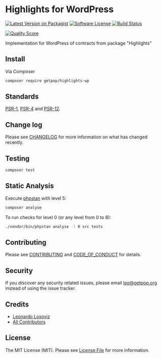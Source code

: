 # Highlights for WordPress

[![Latest Version on Packagist][ico-version]][link-packagist]
[![Software License][ico-license]](LICENSE.md)
[![Build Status][ico-travis]][link-travis]
<!--
[![Coverage Status][ico-scrutinizer]][link-scrutinizer]
-->
[![Quality Score][ico-code-quality]][link-code-quality]
<!--
[![Total Downloads][ico-downloads]][link-downloads]
-->

Implementation for WordPress of contracts from package "Highlights"

## Install

Via Composer

``` bash
composer require getpop/highlights-wp
```

<!--
## Usage

``` php
```
-->

## Standards

[PSR-1](https://www.php-fig.org/psr/psr-1), [PSR-4](https://www.php-fig.org/psr/psr-4) and [PSR-12](https://www.php-fig.org/psr/psr-12).

## Change log

Please see [CHANGELOG](CHANGELOG.md) for more information on what has changed recently.

## Testing

``` bash
composer test
```

## Static Analysis

Execute [phpstan](https://github.com/phpstan/phpstan) with level 5:

``` bash
composer analyse
```

To run checks for level 0 (or any level from 0 to 8):

``` bash
./vendor/bin/phpstan analyse -l 0 src tests
```

## Contributing

Please see [CONTRIBUTING](CONTRIBUTING.md) and [CODE_OF_CONDUCT](CODE_OF_CONDUCT.md) for details.

## Security

If you discover any security related issues, please email leo@getpop.org instead of using the issue tracker.

## Credits

- [Leonardo Losoviz][link-author]
- [All Contributors][link-contributors]

## License

The MIT License (MIT). Please see [License File](LICENSE.md) for more information.

[ico-version]: https://img.shields.io/packagist/v/getpop/highlights-wp.svg?style=flat-square
[ico-license]: https://img.shields.io/badge/license-MIT-brightgreen.svg?style=flat-square
[ico-travis]: https://img.shields.io/travis/getpop/highlights-wp/master.svg?style=flat-square
[ico-scrutinizer]: https://img.shields.io/scrutinizer/coverage/g/getpop/highlights-wp.svg?style=flat-square
[ico-code-quality]: https://img.shields.io/scrutinizer/g/getpop/highlights-wp.svg?style=flat-square
[ico-downloads]: https://img.shields.io/packagist/dt/getpop/highlights-wp.svg?style=flat-square

[link-packagist]: https://packagist.org/packages/getpop/highlights-wp
[link-travis]: https://travis-ci.org/getpop/highlights-wp
[link-scrutinizer]: https://scrutinizer-ci.com/g/getpop/highlights-wp/code-structure
[link-code-quality]: https://scrutinizer-ci.com/g/getpop/highlights-wp
[link-downloads]: https://packagist.org/packages/getpop/highlights-wp
[link-author]: https://github.com/leoloso
[link-contributors]: ../../contributors

